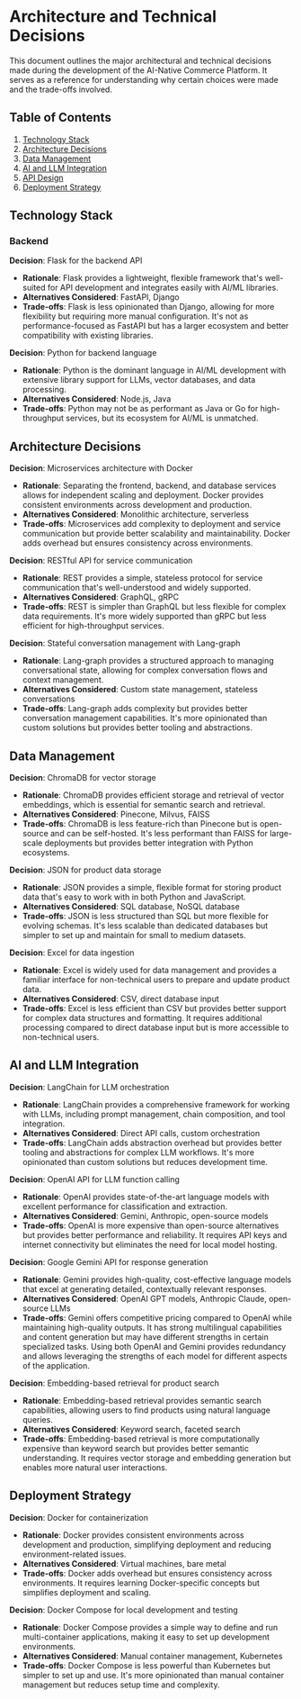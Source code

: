 # Architecture and Technical Decisions

This document outlines the major architectural and technical decisions made during the development of the AI-Native Commerce Platform. It serves as a reference for understanding why certain choices were made and the trade-offs involved.

## Table of Contents

1. [Technology Stack](#technology-stack)
2. [Architecture Decisions](#architecture-decisions)
3. [Data Management](#data-management)
4. [AI and LLM Integration](#ai-and-llm-integration)
5. [API Design](#api-design)
6. [Deployment Strategy](#deployment-strategy)

## Technology Stack

### Backend

**Decision**: Flask for the backend API
- **Rationale**: Flask provides a lightweight, flexible framework that's well-suited for API development and integrates easily with AI/ML libraries.
- **Alternatives Considered**: FastAPI, Django
- **Trade-offs**: Flask is less opinionated than Django, allowing for more flexibility but requiring more manual configuration. It's not as performance-focused as FastAPI but has a larger ecosystem and better compatibility with existing libraries.

**Decision**: Python for backend language
- **Rationale**: Python is the dominant language in AI/ML development with extensive library support for LLMs, vector databases, and data processing.
- **Alternatives Considered**: Node.js, Java
- **Trade-offs**: Python may not be as performant as Java or Go for high-throughput services, but its ecosystem for AI/ML is unmatched.

## Architecture Decisions

**Decision**: Microservices architecture with Docker
- **Rationale**: Separating the frontend, backend, and database services allows for independent scaling and deployment. Docker provides consistent environments across development and production.
- **Alternatives Considered**: Monolithic architecture, serverless
- **Trade-offs**: Microservices add complexity to deployment and service communication but provide better scalability and maintainability. Docker adds overhead but ensures consistency across environments.

**Decision**: RESTful API for service communication
- **Rationale**: REST provides a simple, stateless protocol for service communication that's well-understood and widely supported.
- **Alternatives Considered**: GraphQL, gRPC
- **Trade-offs**: REST is simpler than GraphQL but less flexible for complex data requirements. It's more widely supported than gRPC but less efficient for high-throughput services.

**Decision**: Stateful conversation management with Lang-graph
- **Rationale**: Lang-graph provides a structured approach to managing conversational state, allowing for complex conversation flows and context management.
- **Alternatives Considered**: Custom state management, stateless conversations
- **Trade-offs**: Lang-graph adds complexity but provides better conversation management capabilities. It's more opinionated than custom solutions but provides better tooling and abstractions.

## Data Management

**Decision**: ChromaDB for vector storage
- **Rationale**: ChromaDB provides efficient storage and retrieval of vector embeddings, which is essential for semantic search and retrieval.
- **Alternatives Considered**: Pinecone, Milvus, FAISS
- **Trade-offs**: ChromaDB is less feature-rich than Pinecone but is open-source and can be self-hosted. It's less performant than FAISS for large-scale deployments but provides better integration with Python ecosystems.

**Decision**: JSON for product data storage
- **Rationale**: JSON provides a simple, flexible format for storing product data that's easy to work with in both Python and JavaScript.
- **Alternatives Considered**: SQL database, NoSQL database
- **Trade-offs**: JSON is less structured than SQL but more flexible for evolving schemas. It's less scalable than dedicated databases but simpler to set up and maintain for small to medium datasets.

**Decision**: Excel for data ingestion
- **Rationale**: Excel is widely used for data management and provides a familiar interface for non-technical users to prepare and update product data.
- **Alternatives Considered**: CSV, direct database input
- **Trade-offs**: Excel is less efficient than CSV but provides better support for complex data structures and formatting. It requires additional processing compared to direct database input but is more accessible to non-technical users.

## AI and LLM Integration

**Decision**: LangChain for LLM orchestration
- **Rationale**: LangChain provides a comprehensive framework for working with LLMs, including prompt management, chain composition, and tool integration.
- **Alternatives Considered**: Direct API calls, custom orchestration
- **Trade-offs**: LangChain adds abstraction overhead but provides better tooling and abstractions for complex LLM workflows. It's more opinionated than custom solutions but reduces development time.

**Decision**: OpenAI API for LLM function calling
- **Rationale**: OpenAI provides state-of-the-art language models with excellent performance for classification and extraction.
- **Alternatives Considered**: Gemini, Anthropic, open-source models
- **Trade-offs**: OpenAI is more expensive than open-source alternatives but provides better performance and reliability. It requires API keys and internet connectivity but eliminates the need for local model hosting.

**Decision**: Google Gemini API for response generation
- **Rationale**: Gemini provides high-quality, cost-effective language models that excel at generating detailed, contextually relevant responses.
- **Alternatives Considered**: OpenAI GPT models, Anthropic Claude, open-source LLMs
- **Trade-offs**: Gemini offers competitive pricing compared to OpenAI while maintaining high-quality outputs. It has strong multilingual capabilities and content generation but may have different strengths in certain specialized tasks. Using both OpenAI and Gemini provides redundancy and allows leveraging the strengths of each model for different aspects of the application.


**Decision**: Embedding-based retrieval for product search
- **Rationale**: Embedding-based retrieval provides semantic search capabilities, allowing users to find products using natural language queries.
- **Alternatives Considered**: Keyword search, faceted search
- **Trade-offs**: Embedding-based retrieval is more computationally expensive than keyword search but provides better semantic understanding. It requires vector storage and embedding generation but enables more natural user interactions.

## Deployment Strategy

**Decision**: Docker for containerization
- **Rationale**: Docker provides consistent environments across development and production, simplifying deployment and reducing environment-related issues.
- **Alternatives Considered**: Virtual machines, bare metal
- **Trade-offs**: Docker adds overhead but ensures consistency across environments. It requires learning Docker-specific concepts but simplifies deployment and scaling.

**Decision**: Docker Compose for local development and testing
- **Rationale**: Docker Compose provides a simple way to define and run multi-container applications, making it easy to set up development environments.
- **Alternatives Considered**: Manual container management, Kubernetes
- **Trade-offs**: Docker Compose is less powerful than Kubernetes but simpler to set up and use. It's more opinionated than manual container management but reduces setup time and complexity.